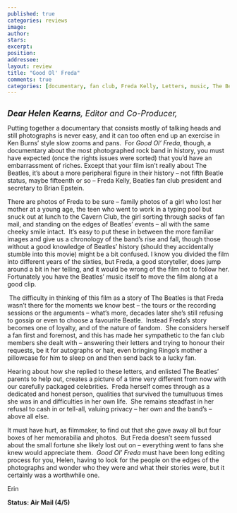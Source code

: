 ```yaml
---
published: true
categories: reviews
image:
author: 
stars: 
excerpt: 
position: 
addressee: 
layout: review
title: "Good Ol' Freda"
comments: true
categories: [documentary, fan club, Freda Kelly, Letters, music, The Beatles]
---
```

<div><p><span class="full-image-block ssNonEditable"><span><a href="/letters/2013/9/25/good-ol-freda.html"><img src="http://static.squarespace.com/static/5005f6bcc4aa41161b33e89e/5329cf1fe4b07c068ebf74de/5329cf1fe4b07c068ebf78ce/1380118656827/Good%20Ol'%20Freda.jpg" alt="" /></a></span></span></p>
<p><span style="font-size:130%;"><em><strong>Dear Helen Kearns</strong>, Editor and Co-Producer,</em></span></p>
<p>Putting together a documentary that consists mostly of talking heads and still photographs is never easy, and it can too often end up an exercise in Ken Burns&rsquo; style slow zooms and pans.&nbsp; For <em>Good Ol&rsquo; Freda</em>, though, a documentary about the most photographed rock band in history, you must have expected (once the rights issues were sorted) that you&rsquo;d have an embarrassment of riches. Except that your film isn&rsquo;t really about The Beatles, it&rsquo;s about a more peripheral figure in their history &ndash; not fifth Beatle status, maybe fifteenth or so &ndash; Freda Kelly, Beatles fan club president and secretary to Brian Epstein.&nbsp;</p>
<p>There are photos of Freda to be sure &ndash; family photos of a girl who lost her mother at a young age, the teen who went to work in a typing pool but snuck out at lunch to the Cavern Club, the girl sorting through sacks of fan mail, and standing on the edges of Beatles&rsquo; events &ndash; all with the same cheeky smile intact.&nbsp; It&rsquo;s easy to put these in between the more familiar images and give us a chronology of the band&rsquo;s rise and fall, though those without a good knowledge of Beatles&rsquo; history (should they accidentally stumble into this movie) might be a bit confused. I know you divided the film into different years of the sixties, but Freda, a good storyteller, does jump around a bit in her telling, and it would be wrong of the film not to follow her. Fortunately you have the Beatles&rsquo; music itself to move the film along at a good clip.</p>
<p>&nbsp;The difficulty in thinking of this film as a story of The Beatles is that Freda wasn&rsquo;t there for the moments we know best &ndash; the tours or the recording sessions or the arguments &ndash; what&rsquo;s more, decades later she&rsquo;s still refusing to gossip or even to choose a favourite Beatle.&nbsp; Instead Freda&rsquo;s story becomes one of loyalty, and of the nature of fandom.&nbsp; She considers herself a fan first and foremost, and this has made her sympathetic to the fan club members she dealt with &ndash; answering their letters and trying to honour their requests, be it for autographs or hair, even bringing Ringo&rsquo;s mother a pillowcase for him to sleep on and then send back to a lucky fan.&nbsp;</p>
<p>Hearing about how she replied to these letters, and enlisted The Beatles&rsquo; parents to help out, creates a picture of a time very different from now with our carefully packaged celebrities.&nbsp; Freda herself comes through as a dedicated and honest person, qualities that survived the tumultuous times she was in and difficulties in her own life.&nbsp; She remains steadfast in her refusal to cash in or tell-all, valuing privacy &ndash; her own and the band&rsquo;s &ndash; above all else.</p>
<p>It must have hurt, as filmmaker, to find out that she gave away all but four boxes of her memorabilia and photos.&nbsp; But Freda doesn&rsquo;t seem fussed about the small fortune she likely lost out on &ndash; everything went to fans she knew would appreciate them.&nbsp; <em>Good Ol&rsquo; Freda</em> must have been long editing process for you, Helen, having to look for the people on the edges of the photographs and wonder who they were and what their stories were, but it certainly was a worthwhile one.</p>
<p>Erin</p>
<p><strong>Status: Air Mail (4/5)</strong></p></div>
